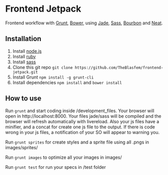 Frontend Jetpack
===========

Frontend workflow with [Grunt](http://gruntjs.com/), [Bower](http://bower.io/), using [Jade](http://jade-lang.com), [Sass](http://sass-lang.com/), [Bourbon](http://bourbon.io) and [Neat](http://neat.bourbon.io).

Installation
------------

1. Install [node.js](http://nodejs.org/)
2. Install [ruby](https://www.ruby-lang.org/en/installation/)
3. Install [sass](http://sass-lang.com/install)
4. Clone this git repo `git clone https://github.com/TheBlasfem/frontend-jetpack.git`
5. Install Grunt `npm install -g grunt-cli`
6. Install dependencies `npm install` and `bower install`

How to use
----------

Run `grunt` and start coding inside /development_files. Your browser will open in http://localhost:8000. Your files jade/sass will be compiled and the browser will refresh automatically with livereload. Also your js files have a minifier, and a concat for create one js file to the output. If there is code wrong in your js files, a notification of your SO will appear to warning you.

Run `grunt sprites` for create styles and a sprite file using all .pngs in images/sprites/

Run `grunt images` to optimize all your images in images/

Run `grunt test` for run your specs in /test folder
